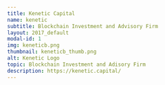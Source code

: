 ```yaml
---
title: Kenetic Capital
name: kenetic
subtitle: Blockchain Investment and Advisory Firm
layout: 2017_default
modal-id: 1
img: keneticb.png
thumbnail: keneticb_thumb.png
alt: Kenetic Logo
topic: Blockchain Investment and Adisory Firm
description: https://kenetic.capital/
---
```

